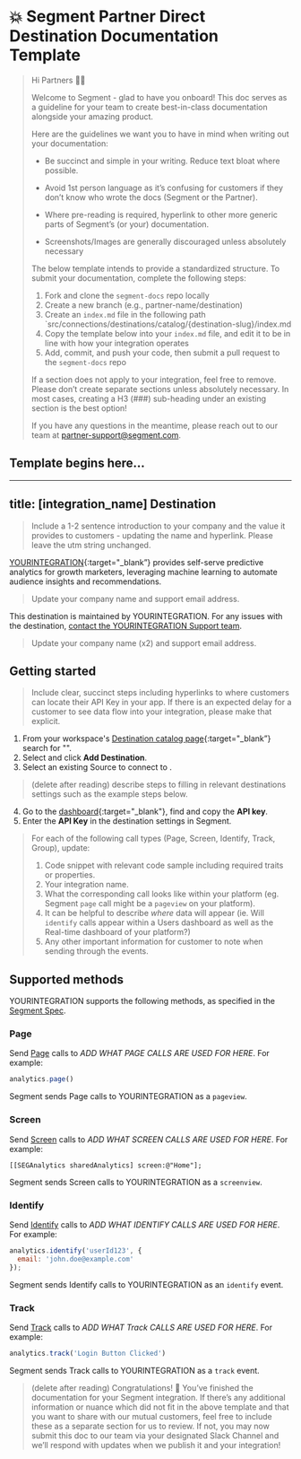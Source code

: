 # 💥 Segment Partner Direct Destination Documentation Template

> Hi Partners 👋🏼
>
> Welcome to Segment - glad to have you onboard! This doc serves as a guideline for your team to create best-in-class documentation alongside your amazing product.
>
> Here are the guidelines we want you to have in mind when writing out your documentation:
>
> - Be succinct and simple in your writing. Reduce text bloat where possible.
> - Avoid 1st person language as it’s confusing for customers if they don’t know who wrote the docs (Segment or the Partner).
> - Where pre-reading is required, hyperlink to other more generic parts of Segment’s (or your) documentation.
>
> - Screenshots/Images are generally discouraged unless absolutely necessary
>
> The below template intends to provide a standardized structure. To submit your documentation, complete the following steps:
>
> 1. Fork and clone the `segment-docs` repo locally
> 2. Create a new branch (e.g., partner-name/destination)
> 3. Create an `index.md` file in the following path `src/connections/destinations/catalog/{destination-slug}/index.md
> 4. Copy the template below into your `index.md` file, and edit it to be in line with how your integration operates
> 5. Add, commit, and push your code, then submit a pull request to the `segment-docs` repo
>
> If a section does not apply to your integration, feel free to remove. Please don’t create separate sections unless absolutely necessary. In most cases, creating a H3 (###) sub-heading under an existing section is the best option!
>
> If you have any questions in the meantime, please reach out to our team at partner-support@segment.com.

## Template begins here...

---
title: [integration_name] Destination
---

> Include a 1-2 sentence introduction to your company and the value it provides to customers - updating the name and hyperlink. Please leave the utm string unchanged.

[YOURINTEGRATION](https://yourintegration.com/?utm_source=segmentio&utm_medium=docs&utm_campaign=partners){:target="_blank”} provides self-serve predictive analytics for growth marketers, leveraging machine learning to automate audience insights and recommendations.

> Update your company name and support email address.

This destination is maintained by YOURINTEGRATION. For any issues with the destination, [contact the YOURINTEGRATION Support team](mailto:support@YOURINTEGRATION.com).

> Update your company name (x2) and support email address.


## Getting started

> Include clear, succinct steps including hyperlinks to where customers can locate their API Key in your app. If there is an expected delay for a customer to see data flow into your integration, please make that explicit.

1. From your workspace's [Destination catalog page](https://app.segment.com/goto-my-workspace/destinations/catalog){:target="_blank”} search for "<YOURINTEGRATION>".
2. Select <YOURINTEGRATION> and click **Add Destination**.
3. Select an existing Source to connect to <YOURINTEGRATION>.
> (delete after reading) describe steps to filling in relevant destinations settings such as the example steps below.
4. Go to the [<YOURINTEGRATION> dashboard](https://YOURINTEGRATION.com/dashboard){:target="_blank"}, find and copy the **API key**.
5. Enter the **API Key** in the <YOURINTEGRATION> destination settings in Segment.


> For each of the following call types (Page, Screen, Identify, Track, Group), update:
> 1. Code snippet with relevant code sample including required traits or properties.
> 2. Your integration name.
> 3. What the corresponding call looks like within your platform (eg. Segment `page` call might be a `pageview` on your platform).
> 4. It can be helpful to describe *where* data will appear (ie. Will `identify` calls appear within a Users dashboard as well as the Real-time dashboard of your platform?)
> 5. Any other important information for customer to note when sending through the events.

## Supported methods

YOURINTEGRATION supports the following methods, as specified in the [Segment Spec](/docs/connections/spec).

### Page

Send [Page](/docs/connections/spec/page) calls to *ADD WHAT PAGE CALLS ARE USED FOR HERE*. For example:

```js
analytics.page()
```

Segment sends Page calls to YOURINTEGRATION as a `pageview`. 


### Screen

Send [Screen](/docs/connections/spec/screen) calls to *ADD WHAT SCREEN CALLS ARE USED FOR HERE*. For example:

```obj-c
[[SEGAnalytics sharedAnalytics] screen:@"Home"];
```

Segment sends Screen calls to YOURINTEGRATION as a `screenview`. 


### Identify

Send [Identify](/docs/connections/spec/identify) calls to *ADD WHAT IDENTIFY CALLS ARE USED FOR HERE*. For example:

```js
analytics.identify('userId123', {
  email: 'john.doe@example.com'
});
```

Segment sends Identify calls to YOURINTEGRATION as an `identify` event.


### Track

Send [Track](/docs/connections/spec/track) calls to *ADD WHAT Track CALLS ARE USED FOR HERE*. For example:

```js
analytics.track('Login Button Clicked')
```

Segment sends Track calls to YOURINTEGRATION as a `track` event.


> (delete after reading) Congratulations! 🎉 You’ve finished the documentation for your Segment integration. If there’s any additional information or nuance which did not fit in the above template and that you want to share with our mutual customers, feel free to include these as a separate section for us to review. If not, you may now submit this doc to our team via your designated Slack Channel and we’ll respond with updates when  we publish it and your integration!
